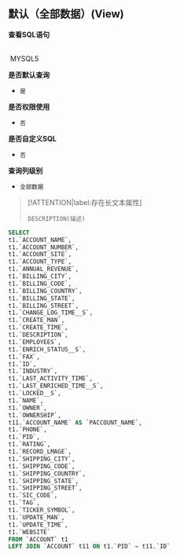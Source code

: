 ## 默认（全部数据）(View) <!-- {docsify-ignore-all} -->



<p class="panel-title"><b>查看SQL语句</b></p>
<br>

<el-row>
&nbsp;<el-tag @click="MYSQL5 = true">MYSQL5</el-tag>
</el-row>

<br>
<p class="panel-title"><b>是否默认查询</b></p>

* `是`

<p class="panel-title"><b>是否权限使用</b></p>

* `否`

<p class="panel-title"><b>是否自定义SQL</b></p>

* `否`

<p class="panel-title"><b>查询列级别</b></p>

* `全部数据`

> [!ATTENTION|label:存在长文本属性]
>
> `DESCRIPTION(描述)`






<el-dialog v-model="MYSQL5" title="MYSQL5">

```sql
SELECT
t1.`ACCOUNT_NAME`,
t1.`ACCOUNT_NUMBER`,
t1.`ACCOUNT_SITE`,
t1.`ACCOUNT_TYPE`,
t1.`ANNUAL_REVENUE`,
t1.`BILLING_CITY`,
t1.`BILLING_CODE`,
t1.`BILLING_COUNTRY`,
t1.`BILLING_STATE`,
t1.`BILLING_STREET`,
t1.`CHANGE_LOG_TIME__S`,
t1.`CREATE_MAN`,
t1.`CREATE_TIME`,
t1.`DESCRIPTION`,
t1.`EMPLOYEES`,
t1.`ENRICH_STATUS__S`,
t1.`FAX`,
t1.`ID`,
t1.`INDUSTRY`,
t1.`LAST_ACTIVITY_TIME`,
t1.`LAST_ENRICHED_TIME__S`,
t1.`LOCKED__S`,
t1.`NAME`,
t1.`OWNER`,
t1.`OWNERSHIP`,
t11.`ACCOUNT_NAME` AS `PACCOUNT_NAME`,
t1.`PHONE`,
t1.`PID`,
t1.`RATING`,
t1.`RECORD_LMAGE`,
t1.`SHIPPING_CITY`,
t1.`SHIPPING_CODE`,
t1.`SHIPPING_COUNTRY`,
t1.`SHIPPING_STATE`,
t1.`SHIPPING_STREET`,
t1.`SIC_CODE`,
t1.`TAG`,
t1.`TICKER_SYMBOL`,
t1.`UPDATE_MAN`,
t1.`UPDATE_TIME`,
t1.`WEBSITE`
FROM `ACCOUNT` t1 
LEFT JOIN `ACCOUNT` t11 ON t1.`PID` = t11.`ID` 


```

</el-dialog>

<script>
 const { createApp } = Vue
  createApp({
    data() {
      return {
                MYSQL5 : false
        
      }
    },
    methods: {
    }
  }).use(ElementPlus).mount('#app')
</script>